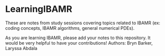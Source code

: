 # LearningIBAMR
These are notes from study sessions covering topics related to IBAMR (ex: coding concepts, IBAMR algorithms, general numerical PDEs).

As you are learning IBAMR, please add your notes to this repository. It would be very helpful to have your contributions!
Authors: Bryn Barker, Laryssa Abdala
